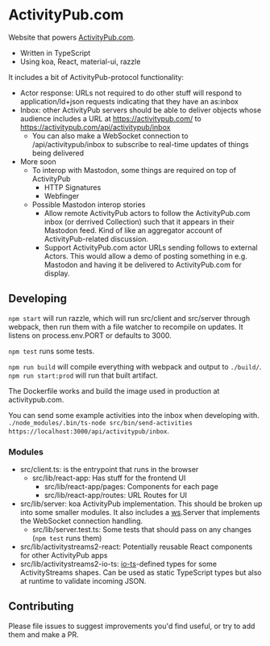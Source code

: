 # ActivityPub.com

Website that powers [ActivityPub.com](https://activitypub.com).
* Written in TypeScript
* Using koa, React, material-ui, razzle

It includes a bit of ActivityPub-protocol functionality:
* Actor response: URLs not required to do other stuff will respond to application/ld+json requests indicating that they have an as:inbox
* Inbox: other ActivityPub servers should be able to deliver objects whose audience includes a URL at https://activitypub.com/ to https://activitypub.com/api/activitypub/inbox
  * You can also make a WebSocket connection to /api/activitypub/inbox to subscribe to real-time updates of things being delivered
* More soon
  * To interop with Mastodon, some things are required on top of ActivityPub
    * HTTP Signatures
    * Webfinger
  * Possible Mastodon interop stories
    * Allow remote ActivityPub actors to follow the ActivityPub.com inbox (or derrived Collection) such that it appears in their Mastodon feed. Kind of like an aggregator account of ActivityPub-related discussion.
    * Support ActivityPub.com actor URLs sending follows to external Actors. This would allow a demo of posting something in e.g. Mastodon and having it be delivered to ActivityPub.com for display.

## Developing

`npm start` will run razzle, which will run src/client and src/server through webpack, then run them with a file watcher to recompile on updates. It listens on process.env.PORT or defaults to 3000.

`npm test` runs some tests.

`npm run build` will compile everything with webpack and output to `./build/`. `npm run start:prod` will run that built artifact.

The Dockerfile works and build the image used in production at activitypub.com.

You can send some example activities into the inbox when developing with. `./node_modules/.bin/ts-node src/bin/send-activities https://localhost:3000/api/activitypub/inbox`.

### Modules

* src/client.ts: is the entrypoint that runs in the browser
  * src/lib/react-app: Has stuff for the frontend UI
    * src/lib/react-app/pages: Components for each page
    * src/lib/react-app/routes: URL Routes for UI
* src/lib/server: koa ActivityPub implementation. This should be broken up into some smaller modules. It also includes a [ws](https://github.com/websockets/ws).Server that implements the WebSocket connection handling.
  * src/lib/server.test.ts: Some tests that should pass on any changes (`npm test` runs them)
* src/lib/activitystreams2-react: Potentially reusable React components for other ActivityPub apps
* src/lib/activitystreams2-io-ts: [io-ts](https://github.com/gcanti/io-ts)-defined types for some ActivityStreams shapes. Can be used as static TypeScript types but also at runtime to validate incoming JSON.

## Contributing

Please file issues to suggest improvements you'd find useful, or try to add them and make a PR.
